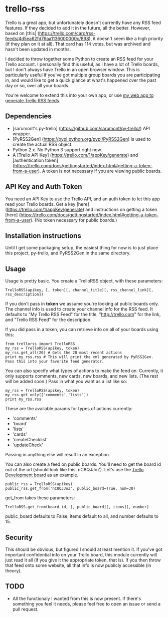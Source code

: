 # trello-rss

Trello is a great app, but unfortunately doesn't currently have any RSS feed features. If they decided to add it in the future, all the better. However, based on [this] (https://trello.com/card/rss-feeds/4d5ea62fd76aa1136000000c/898), it doesn't seem like a high priority (if they plan on it at all). That card has 114 votes, but was archived and hasn't been updated in months.

I decided to throw together some Python to create an RSS feed for your Trello account. I personally find this useful, as I have a lot of Trello boards, but I don't always have Trello in an open browser window. This is particularly useful if you've got multiple group boards you are participating in, and would like to get a quick glance at what's happened over the past day or so, over all your boards.

You're welcome to extend this into your own app, or use [my web app to generate Trello RSS feeds](http://trellorss.appspot.com).

## Dependencies

- [sarumont's py-trello] (https://github.com/sarumont/py-trello/) API wrapper. 
- [PyRSS2Gen] (https://pypi.python.org/pypi/PyRSS2Gen) is used to create the actual RSS object.
- Python 2.x. No Python 3 support right now.
- A [Trello API Key] (https://trello.com/1/appKey/generate) and [authentication token] (https://trello.com/docs/gettingstarted/index.html#getting-a-token-from-a-user). A token is not necessary if you are viewing public boards.

## API Key and Auth Token

You need an API Key to use the Trello API, and an auth token to let this app read your Trello boards. Get a key [here] (https://trello.com/1/appKey/generate) and instructions on getting a token [here] (https://trello.com/docs/gettingstarted/index.html#getting-a-token-from-a-user). (No token necessary for public boards.)

## Installation instructions

Until I get some packaging setup, the easiest thing for now is to just place this project, py-trello, and PyRSS2Gen in the same directory.

## Usage

Usage is pretty basic. You create a TrelloRSS object, with these parameters:

    TrelloRSS(apikey, [, token][, channel_title][, rss_channel_link][, rss_description])

If you don't pass in **token** we assume you're looking at public boards only. The channel info is used to create your channel info for the RSS feed. It defaults to "My Trello RSS Feed" for the title, "http://trello.com" for the link, and "Trello RSS Feed" for the description.

If you did pass in a token, you can retrieve info on all of your boards using this:

    from trellorss import TrelloRSS
    my_rss = TrelloRSS(apikey, token)
    my_rss.get_all(20) # Gets the 20 most recent actions
    print my_rss.rss # This will print the xml generated by PyRSS2Gen. Pass this into your favorite feed generator.

You can also specify what types of actions to make the feed on. Currently, it only supports comments, new cards, new boards, and new lists. (The rest will be added soon.) Pass in what you want as a list like so:

    my_rss = TrelloRSS(apikey, token)
    my_rss.get_only(['comments','lists'])
    print my_rss.rss

These are the available params for types of actions currently:

* 'comments'
* 'board'
* 'lists'
* 'cards'
* 'createChecklist'
* 'updateCheck'

Passing in anything else will result in an exception.

You can also create a feed on public boards. You'll need to get the board id out of the url (should look like this: nC8QJJoZ). Let's use the [Trello Development board](https://trello.com/b/nC8QJJoZ/trello-development) as an example.

    public_rss = TrelloRSS(apikey)
    public_rss.get_from('nC8QJJoZ', public_board=True, num=30)

get_from takes these parameters:

    TrelloRSS.get_from(board_id, [, public_board][, items][, number]

public_board defaults to False, items default to all, and number defaults to 15.

## Security

This should be obvious, but figured I should at least mention it. If you've got important confidential info on your Trello board, this module currently will just read it all (if you give it the appropriate token, that is). If you then throw that feed onto some website, all that info is now publicly accessible (in theory). 

## TODO

* All the functionaly I wanted from this is now present. If there's something you feel it needs, please feel free to open an issue or send a pull request.
